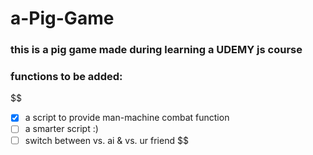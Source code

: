 # a-Pig-Game

### this is a pig game made during learning a UDEMY js course

### functions to be added:
$$
- [x] a script to provide man-machine combat function
- [ ] a smarter script :)
- [ ] switch between vs. ai & vs. ur friend
$$
